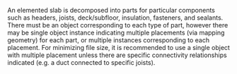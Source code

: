 An elemented slab is decomposed into parts for particular components such as headers, joists, deck/subfloor, insulation, fasteners, and sealants. There must be an object corresponding to each type of part, however there may be single object instance indicating multiple placements (via mapping geometry) for each part, or multiple instances corresponding to each placement. For minimizing file size, it is recommended to use a single object with multiple placement unless there are specific connectivity relationships indicated (e.g. a duct connected to specific joists).